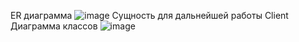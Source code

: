 ER диаграмма
![image](https://github.com/user-attachments/assets/d07ae8ea-bec8-4f9b-9f2f-4da7ffbcf06c)
Сущность для дальнейшей работы Client
Диаграмма классов
![image](https://github.com/user-attachments/assets/1d0b8460-6e6d-4de0-aa92-9a6da389d454)

